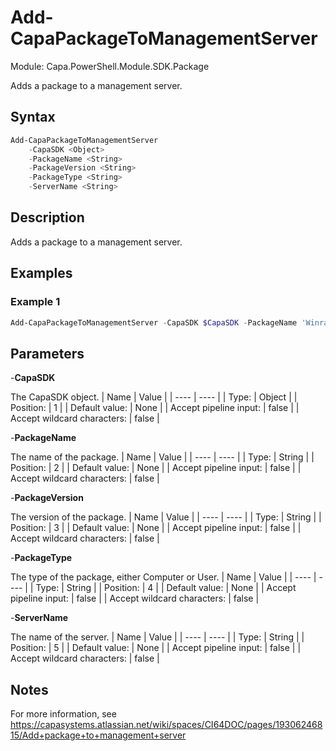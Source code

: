 # Add-CapaPackageToManagementServer
Module: Capa.PowerShell.Module.SDK.Package

Adds a package to a management server.

## Syntax

```powershell
Add-CapaPackageToManagementServer
	-CapaSDK <Object>
	-PackageName <String>
	-PackageVersion <String>
	-PackageType <String>
	-ServerName <String>
```

## Description

Adds a package to a management server.

## Examples

### Example 1
```powershell
Add-CapaPackageToManagementServer -CapaSDK $CapaSDK -PackageName 'Winrar' -PackageVersion 'v3.0' -PackageType Computer -ServerName 'Server1'
```
    

## Parameters

-**CapaSDK**

The CapaSDK object.
| Name | Value |
| ---- | ---- |
| Type: | Object |
| Position: | 1 | 
| Default value: | None | 
| Accept pipeline input: | false | 
| Accept wildcard characters: | false | 

-**PackageName**

The name of the package.
| Name | Value |
| ---- | ---- |
| Type: | String |
| Position: | 2 | 
| Default value: | None | 
| Accept pipeline input: | false | 
| Accept wildcard characters: | false | 

-**PackageVersion**

The version of the package.
| Name | Value |
| ---- | ---- |
| Type: | String |
| Position: | 3 | 
| Default value: | None | 
| Accept pipeline input: | false | 
| Accept wildcard characters: | false | 

-**PackageType**

The type of the package, either Computer or User.
| Name | Value |
| ---- | ---- |
| Type: | String |
| Position: | 4 | 
| Default value: | None | 
| Accept pipeline input: | false | 
| Accept wildcard characters: | false | 

-**ServerName**

The name of the server.
| Name | Value |
| ---- | ---- |
| Type: | String |
| Position: | 5 | 
| Default value: | None | 
| Accept pipeline input: | false | 
| Accept wildcard characters: | false | 


## Notes

For more information, see https://capasystems.atlassian.net/wiki/spaces/CI64DOC/pages/19306246815/Add+package+to+management+server
